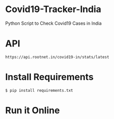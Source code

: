 # Covid19-Tracker-India
  Python Script to Check Covid19 Cases in India
# API
`https://api.rootnet.in/covid19-in/stats/latest`
# Install Requirements
`$ pip install requirements.txt`
# Run it Online
